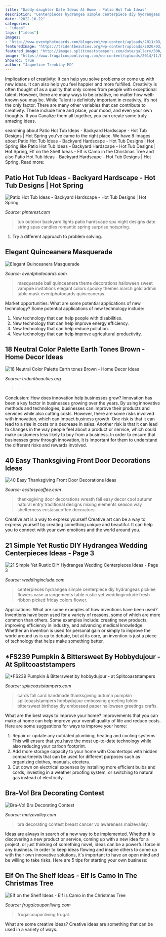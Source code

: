```yaml
---
title: "Daddy-daughter Date Ideas At Home : Patio Hot Tub Ideas"
description: "Centerpieces hydrangea simple centerpiece diy hydrangeas picklee flowers vase arrangements table rustic yet weddinginclude fresh ribbon picked friday colors flower"
date: "2022-10-22"
categories:
- "ideas"
tags: ["ideas"]
images:
- "http://www.eventphotocards.com/blogevent/wp-content/uploads/2011/03/Picture-0981.jpg"
featuredImage: "https://tridentbeauties.org/wp-content/uploads/2020/03/neutral-color-palette-earth-tones-brown-unique-brown-earth-tones-color-scheme-brown-schemecolor-of-neutral-color-palette-earth-tones-brown-pin.png"
featured_image: "http://images.splitcoaststampers.com/data/gallery/500/2011/09/04/100_3540_by_hobbydujour.jpg"
image: "https://www.frugalcouponliving.com/wp-content/uploads/2014/11/Elf-on-the-shelf-ideas-camo-frugal-coupon-living.jpg"
ShowToc: true
author: "Jaqueline Tremblay MD"
---
```



Implications of creativity: It can help you solve problems or come up with new ideas. It can also help you feel happier and more fulfilled.
Creativity is often thought of as a quality that only comes from people with exceptional talent. However, there are many ways to be creative, no matter how well-known you may be. While Talent is definitely important in creativity, it’s not the only factor. There are many other variables that can contribute to creativity. These include time and place, your mood, and even your own thoughts. If you Canalize them all together, you can create some truly amazing ideas.

	

		
searching about Patio Hot Tub Ideas - Backyard Hardscape - Hot Tub Designs | Hot Spring you've came to the right place. We have 8 Images about Patio Hot Tub Ideas - Backyard Hardscape - Hot Tub Designs | Hot Spring like Patio Hot Tub Ideas - Backyard Hardscape - Hot Tub Designs | Hot Spring, Elf on the Shelf Ideas - Elf is Camo in the Christmas Tree and also Patio Hot Tub Ideas - Backyard Hardscape - Hot Tub Designs | Hot Spring. Read more:
		
    
## Patio Hot Tub Ideas - Backyard Hardscape - Hot Tub Designs | Hot Spring

<img loading=lazy src="https://i.pinimg.com/736x/da/51/6c/da516cddfa253bad7ecd56d4f7ee56d5--outdoor-spa-string-of-lights.jpg" onerror="this.onerror=null;this.src='https://tse1.mm.bing.net/th?id=OIP.RQFkzDQbNCRyqdjEwMMo7gHaLR&amp;pid=15.1';" alt="Patio Hot Tub Ideas - Backyard Hardscape - Hot Tub Designs | Hot Spring">

_Source: pinterest.com_

>tub outdoor backyard lights patio hardscape spa night designs date string spas candles romantic spring surprise hotspring. 

	

1. Try a different approach to problem solving.

    
## Elegant Quinceanera Masquerade

<img loading=lazy src="http://www.eventphotocards.com/blogevent/wp-content/uploads/2011/03/Picture-0981.jpg" onerror="this.onerror=null;this.src='https://tse4.mm.bing.net/th?id=OIP.xOg6OSNTRE_mIwo2YjTgBgAAAA&amp;pid=15.1';" alt="Elegant Quinceanera Masquerade">

_Source: eventphotocards.com_

>masquerade ball quinceanera theme decorations halloween sweet vampire invitations elegant colors spooky themes march gold admin table mask eventphotocards quinceaneras. 

	

Market opportunities: What are some potential applications of new technology?
Some potential applications of new technology include: 
1. New technology that can help people with disabilities. 
2. New technology that can help improve energy efficiency. 
3. New technology that can help reduce pollution. 
4. New technology that can help improve agricultural productivity.

    
## 18 Neutral Color Palette Earth Tones Brown - Home Decor Ideas

<img loading=lazy src="https://tridentbeauties.org/wp-content/uploads/2020/03/neutral-color-palette-earth-tones-brown-unique-brown-earth-tones-color-scheme-brown-schemecolor-of-neutral-color-palette-earth-tones-brown-pin.png" onerror="this.onerror=null;this.src='https://tse4.mm.bing.net/th?id=OIP.PfNRdkkcWvIF6XHsUyx66AHaMW&amp;pid=15.1';" alt="18 Neutral Color Palette Earth tones Brown - Home Decor Ideas">

_Source: tridentbeauties.org_

>. 

	

Conclusion: How does innovation help businesses grow?
Innovation has been a key factor in businesses growing over the years. By using innovative methods and technologies, businesses can improve their products and services while also cutting costs. However, there are some risks involved with innovation, which can impact business growth. One risk is that it can lead to a rise in costs or a decrease in sales. Another risk is that it can lead to changes in the way people feel about a product or service, which could make customers less likely to buy from a business. In order to ensure that businesses grow through innovation, it is important for them to understand the different risks and rewards involved.

    
## 40 Easy Thanksgiving Front Door Decorations Ideas

<img loading=lazy src="https://i0.wp.com/www.ecstasycoffee.com/wp-content/uploads/2016/10/Thanksgiving-Front-Door-Decorations-Ideas-3.jpg" onerror="this.onerror=null;this.src='https://tse3.mm.bing.net/th?id=OIP.cDUlo7ADIpu0MG1sqyITawHaLJ&amp;pid=15.1';" alt="40 Easy Thanksgiving Front Door Decorations Ideas">

_Source: ecstasycoffee.com_

>thanksgiving door decorations wreath fall easy decor cool autumn natural entry traditional designs mixing elements season way shelterness ecstasycoffee decorators. 

	

Creative art is a way to express yourself
Creative art can be a way to express yourself by creating something unique and beautiful. It can help you to connect with your own emotions and the world around you.

    
## 21 Simple Yet Rustic DIY Hydrangea Wedding Centerpieces Ideas - Page 3

<img loading=lazy src="https://www.weddinginclude.com/wp-content/uploads/2017/07/Simple-Hydrangea-centerpieces.jpg" onerror="this.onerror=null;this.src='https://tse3.mm.bing.net/th?id=OIP.HZINZkA7QF-ZHDFX2OTsuwAAAA&amp;pid=15.1';" alt="21 Simple Yet Rustic DIY Hydrangea Wedding Centerpieces Ideas - Page 3">

_Source: weddinginclude.com_

>centerpieces hydrangea simple centerpiece diy hydrangeas picklee flowers vase arrangements table rustic yet weddinginclude fresh ribbon picked friday colors flower. 

	

Applications: What are some examples of how inventions have been used?
Inventions have been used for a variety of reasons, some of which are more common than others. Some examples include: creating new products, improving efficiency in industry, and advancing medical knowledge. Whether an invention is used for personal gain or simply to improve the world around us is up to debate, but at its core, an invention is just a piece of technology that helps make something better.

    
## *FS239 Pumpkin &amp; Bittersweet By Hobbydujour - At Splitcoaststampers

<img loading=lazy src="http://images.splitcoaststampers.com/data/gallery/500/2011/09/04/100_3540_by_hobbydujour.jpg" onerror="this.onerror=null;this.src='https://tse2.mm.bing.net/th?id=OIP.IZe0hzHpUO-B5DngTFPgGgAAAA&amp;pid=15.1';" alt="*FS239 Pumpkin &amp; Bittersweet by hobbydujour - at Splitcoaststampers">

_Source: splitcoaststampers.com_

>cards fall card handmade thanksgiving autumn pumpkin splitcoaststampers hobbydujour embossing greeting folder bittersweet birthday diy embossed paper halloween greetings crafts. 

	

What are the best ways to improve your home?
Improvements that you can make at home can help improve your overall quality of life and reduce costs. Here are some suggestions for ways to improve your home: 
1. Repair or update any outdated plumbing, heating and cooling systems. This will ensure that you have the most up-to-date technology while also reducing your carbon footprint. 
2. Add more storage capacity to your home with Countertops with hidden compartments that can be used for different purposes such as organizing clothes, manuals, etcetera. 
3. Cut down on electrical expenses by installing more efficient bulbs and cords, investing in a weather proofing system, or switching to natural gas instead of electricity. 

    
## Bra-Vo! Bra Decorating Contest

<img loading=lazy src="https://www.maizevalley.com/uploads/562141-442954842445443-1336116485-n-xl.jpg" onerror="this.onerror=null;this.src='https://tse4.mm.bing.net/th?id=OIP.4NJ9O7bGOh2hzuIt_sJgQgHaEL&amp;pid=15.1';" alt="Bra-Vo! Bra Decorating Contest">

_Source: maizevalley.com_

>bra decorating contest breast cancer vo awareness maizevalley. 

	

Ideas are always in search of a new way to be implemented. Whether it is discovering a new product or service, coming up with a new idea for a project, or just thinking of something novel, ideas can be a powerful force in any business. In order to keep ideas flowing and inspire others to come up with their own innovative solutions, it's important to have an open mind and be willing to take risks. Here are 5 tips for starting your own business: 
    
## Elf On The Shelf Ideas - Elf Is Camo In The Christmas Tree

<img loading=lazy src="https://www.frugalcouponliving.com/wp-content/uploads/2014/11/Elf-on-the-shelf-ideas-camo-frugal-coupon-living.jpg" onerror="this.onerror=null;this.src='https://tse2.mm.bing.net/th?id=OIP.7r37pjWjbchiaOhq1IXnjgHaLH&amp;pid=15.1';" alt="Elf on the Shelf Ideas - Elf is Camo in the Christmas Tree">

_Source: frugalcouponliving.com_

>frugalcouponliving frugal. 

	

What are some creative ideas?
Creative ideas are something that can be used in a variety of ways.

